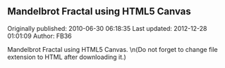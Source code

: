 ## Mandelbrot Fractal using HTML5 Canvas

Originally published: 2010-06-30 06:18:35
Last updated: 2012-12-28 01:01:09
Author: FB36 

Mandelbrot Fractal using HTML5 Canvas.\n(Do not forget to change file extension to HTML after downloading it.)